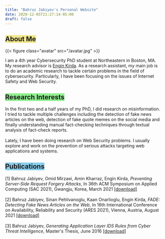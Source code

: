 ```yaml
---
title: "Bahruz Jabiyev's Personal Website"
date: 2020-12-05T21:27:14-05:00
draft: false
---
```


<h2><span class="p-1" style="background-color: khaki">About Me</span></h2>

{{< figure class="avatar" src="/avatar.jpg" >}}

I am a 4th year Cybersecurity PhD student at Northeastern in Boston, MA. My research advisor is <a href="https://www.ccs.neu.edu/home/ek/">Engin Kirda</a>. As a research assistant, my main job is to do an academic research to tackle certain problems in the field of cybersecurity. Particularly, I have been focusing on the issues of Internet Safety and Web Security. 

<h2><span class="p-1" style="background-color: lightgreen">Research Interests</span></h2>
In the first two and a half years of my PhD, I did research on misinformation. I tried to tackle multiple challenges including the detection of fake news articles on the web, detection of fake quote memes on the social media and finally understanding manual fact-checking techniques through textual analysis of fact-check reports.<br><br>Lately, I have been doing research on Web Security problems. I usually explore and work on the prevention of serious attacks targeting web applications and systems.

<h2><span class="p-1" style="background-color: skyblue">Publications</span></h2>
[1] Bahruz Jabiyev, Omid Mirzaei, Amin Kharraz, Engin Kirda, <i>Preventing Server-Side Request Forgery Attacks</i>, In 36th ACM Symposium on Applied Computing (SAC 2021), Gwangju, Korea, March 2021 <a href="/papers/prevent-ssrf.pdf">[download]</a>
<br><br>
[2] Bahruz Jabiyev, Sinan Pehlivanoglu, Kaan Onarlioglu, Engin Kirda, <i>FADE: Detecting Fake News Articles on the Web</i>, In 16th International Conference on Availability, Reliability and Security (ARES 2021), Vienna, Austria, August 2021 <a href="/papers/ares2021fade.pdf">[download]</a>
<br><br>
[3] Bahruz Jabiyev, <i>Generating Application Layer IDS Rules from Cyber Threat Intelligence</i>, Master's Thesis, June 2016 <a href="/papers/ms-thesis.pdf">[download]</a>
